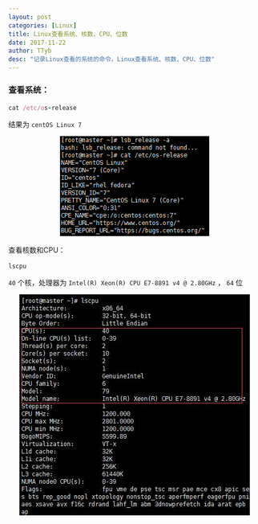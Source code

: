 ```yaml
---
layout: post
categories: [Linux]
title: Linux查看系统、核数、CPU、位数
date: 2017-11-22
author: TTyb
desc: "记录Linux查看的系统的命令，Linux查看系统、核数、CPU、位数"
---
```





### 查看系统：

~~~ruby
cat /etc/os-release
~~~

结果为 `centOS Linux 7`

<p style="text-align:center"><img src="/static/postimage/linux/linuxorder/996148-20171122110858711-803928001.png" class="img-responsive center-block"/></p>

查看核数和CPU：

~~~ruby
lscpu
~~~

`40` 个核，处理器为 `Intel(R) Xeon(R) CPU E7-8891 v4 @ 2.80GHz` ， `64` 位

<p style="text-align:center"><img src="/static/postimage/linux/linuxorder/996148-20171122111118430-1554890255.jpg" class="img-responsive center-block"/></p>